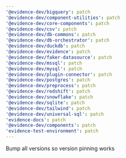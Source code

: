 ```yaml
---
'@evidence-dev/bigquery': patch
'@evidence-dev/component-utilities': patch
'@evidence-dev/core-components': patch
'@evidence-dev/csv': patch
'@evidence-dev/db-commons': patch
'@evidence-dev/db-orchestrator': patch
'@evidence-dev/duckdb': patch
'@evidence-dev/evidence': patch
'@evidence-dev/faker-datasource': patch
'@evidence-dev/mssql': patch
'@evidence-dev/mysql': patch
'@evidence-dev/plugin-connector': patch
'@evidence-dev/postgres': patch
'@evidence-dev/preprocess': patch
'@evidence-dev/redshift': patch
'@evidence-dev/snowflake': patch
'@evidence-dev/sqlite': patch
'@evidence-dev/tailwind': patch
'@evidence-dev/universal-sql': patch
'evidence-docs': patch
'@evidence-dev/components': patch
'evidence-test-environment': patch
---
```


Bump all versions so version pinning works
